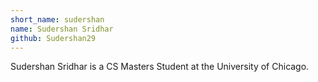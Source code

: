 ```yaml
---
short_name: sudershan
name: Sudershan Sridhar
github: Sudershan29
---
```


Sudershan Sridhar is a CS Masters Student at the University of Chicago.
